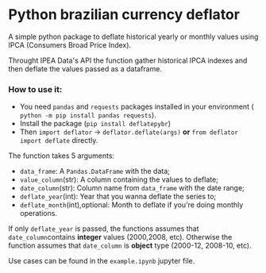 # Python brazilian currency deflator

A simple python package to deflate historical yearly or monthly values using IPCA (Consumers Broad Price Index).

Throught IPEA Data's API the function gather historical IPCA indexes and then deflate the values passed as a dataframe.

### How to use it:

- You need `pandas` and `requests` packages installed in your environment ( `python -m pip install pandas requests`).
- Install the package (`pip install deflatepybr`)
- Then `import deflator` -> `deflator.deflate(args)` **or** `from deflator import deflate` directly.

The function takes 5 arguments:
- `data_frame`: A `Pandas.DataFrame` with the data;
- `value_column`(str): A column containing the values to deflate;
- `date_column`(str): Column name from `data_frame` with the date range;
- `deflate_year`(int): Year that you wanna deflate the series to;
- `deflate_month`(int),optional: Month to deflate if you're doing monthly operations.

If only `deflate_year` is passed, the functions assumes that `date_column`contains **integer** values (2000,2008, etc). Otherwise the function assumes that `date_column` is **object** type (2000-12, 2008-10, etc).

Use cases can be found in the `example.ipynb` jupyter file.

